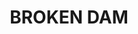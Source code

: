 ---
lastmod: '2025-04-06T06:05:20+00:00'
latitude: -35.9551
layout: suburb
longitude: 148.502
postcode: '2629'
state: NSW
title: BROKEN DAM
url: /nsw/broken-dam/
---